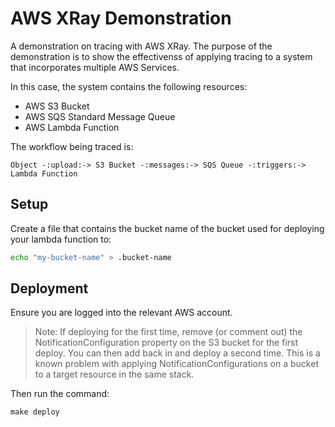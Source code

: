 # AWS XRay Demonstration

A demonstration on tracing with AWS XRay. The purpose of the demonstration is to show the effectivenss of applying tracing to a system that incorporates multiple AWS Services.

In this case, the system contains the following resources:

- AWS S3 Bucket
- AWS SQS Standard Message Queue
- AWS Lambda Function

The workflow being traced is:

```
Object -:upload:-> S3 Bucket -:messages:-> SQS Queue -:triggers:-> Lambda Function
```

## Setup

Create a file that contains the bucket name of the bucket used for deploying your lambda function to:

```bash
echo "my-bucket-name" > .bucket-name
```

## Deployment

Ensure you are logged into the relevant AWS account.

> Note: If deploying for the first time, remove (or comment out) the NotificationConfiguration property on the S3 bucket for the first deploy. You can then add back in and deploy a second time. This is a known problem with applying NotificationConfigurations on a bucket to a target resource in the same stack.

Then run the command:

```
make deploy
```